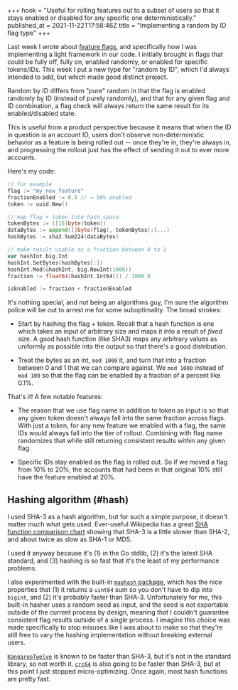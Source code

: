 +++
hook = "Useful for rolling features out to a subset of users so that it stays enabled or disabled for any specific one deterministically."
published_at = 2021-11-22T17:58:46Z
title = "Implementing a random by ID flag type"
+++

Last week I wrote about [feature flags](/fragments/flags-v-gates), and specifically how I was implementing a light framework in our code. I initially brought in flags that could be fully off, fully on, enabled randomly, or enabled for specific tokens/IDs. This week I put a new type for "random by ID", which I'd always intended to add, but which made good distinct project.

Random by ID differs from "pure" random in that the flag is enabled randomly by ID (instead of purely randomly), and that for any given flag and ID combination, a flag check will always return the same result for its enabled/disabled state.

This is useful from a product perspective because it means that when the ID in question is an account ID, users don't observe non-deterministic behavior as a feature is being rolled out -- once they're in, they're always in, and progressing the rollout just has the effect of sending it out to ever more accounts.

Here's my code:

``` go
// for example
flag := "my_new_feature"
fractionEnabled := 0.5 // = 50% enabled
token := uuid.New()

// map flag + token into hash space
tokenBytes := ([16]byte(token))
dataBytes := append([]byte(flag), tokenBytes[:]...)
hashBytes := sha3.Sum224(dataBytes)

// make result usable as a fraction between 0 to 1
var hashInt big.Int
hashInt.SetBytes(hashBytes[:])
hashInt.Mod(&hashInt, big.NewInt(1000))
fraction := float64(hashInt.Int64()) / 1000.0

isEnabled := fraction < fractionEnabled
```

It's nothing special, and not being an algorithms guy, I'm sure the algorithm police will be out to arrest me for some suboptimality. The broad strokes:

* Start by hashing the flag + token. Recall that a hash function is one which takes an input of arbitrary size and maps it into a result of _fixed_ size. A good hash function (like SHA3) maps any arbitrary values as uniformly as possible into the output so that there's a good distribution.

* Treat the bytes as an int, `mod 1000` it, and turn that into a fraction between 0 and 1 that we can compare against.  We `mod 1000` instead of `mod 100` so that the flag can be enabled by a fraction of a percent like 0.1%.

That's it! A few notable features:

* The reason that we use flag name in addition to token as input is so that any given token doesn't always fall into the same fraction across flags. With just a token, for any new feature we enabled with a flag, the same IDs would always fall into the tier of rollout. Combining with flag name randomizes that while still returning consistent results within any given flag.

* Specific IDs stay enabled as the flag is rolled out. So if we moved a flag from 10% to 20%, the accounts that had been in that original 10% still have the feature enabled at 20%.

## Hashing algorithm (#hash)

I used SHA-3 as a hash algorithm, but for such a simple purpose, it doesn't matter much what gets used. Ever-useful Wikipedia has a great [SHA function comparison chart](https://en.wikipedia.org/wiki/SHA-3#Comparison_of_SHA_functions) showing that SHA-3 is a little slower than SHA-2, and about twice as slow as SHA-1 or MD5.

I used it anyway because it's (1) in the Go stdlib, (2) it's the latest SHA standard, and (3) hashing is so fast that it's the least of my performance problems.

I also experimented with the built-in [`maphash` package](https://pkg.go.dev/hash/maphash), which has the nice properties that (1) it returns a `uint64` sum so you don't have to dip into `bigint`, and (2) it's probably faster than SHA-3. Unfortunately for me, this built-in hasher uses a random seed as input, and the seed is not exportable outside of the current process by design, meaning that I couldn't guarantee consistent flag results outside of a single process. I imagine this choice was made specifically to stop misuses like I was about to make so that they're still free to vary the hashing implementation without breaking external users.

[`KangarooTwelve`](https://en.wikipedia.org/wiki/SHA-3#Later_developments) is known to be faster than SHA-3, but it's not in the standard library, so not worth it. [`crc64`](https://pkg.go.dev/hash/crc64) is also going to be faster than SHA-3, but at this point I just stopped micro-optimizing. Once again, most hash functions are pretty fast.
